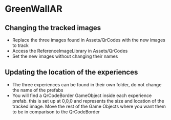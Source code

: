 # GreenWallAR

## Changing the tracked images

- Replace the three images found in Assets/QrCodes with the new images to track
- Access the ReferenceImageLibrary in Assets/QrCodes
- Set the new images without changing their names

## Updating the location of the experiences

- The three experiences can be found in their own folder, do not change the name of the prefabs
- You will find a QrCodeBorder GameObject inside each experience prefab. this is set up at 0,0,0 and represents the size and location of the tracked image. Move the rest of the Game Objects where you want them to be in comparison to the QrCodeBorder
